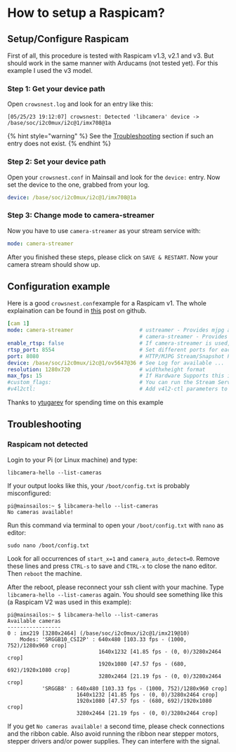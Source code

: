 # How to setup a Raspicam?

## Setup/Configure Raspicam

First of all, this procedure is tested with Raspicam v1.3, v2.1 and v3. But should work in the same manner with Arducams (not tested yet). For this example I used the v3 model.

### Step 1: Get your device path

Open `crowsnest.log` and look for an entry like this:

```
[05/25/23 19:12:07] crowsnest: Detected 'libcamera' device -> /base/soc/i2c0mux/i2c@1/imx708@1a
```

{% hint style="warning" %}
See the [Troubleshooting](how-to-setup-a-raspicam.md#troubleshooting) section if such an entry does not exist.
{% endhint %}

### Step 2: Set your device path

Open your `crowsnest.conf` in Mainsail and look for the `device:` entry. Now set the device to the one, grabbed from your log.

```yaml
device: /base/soc/i2c0mux/i2c@1/imx708@1a
```

### Step 3: Change mode to camera-streamer

Now you have to use `camera-streamer`  as your stream service with:

```yaml
mode: camera-streamer
```

After you finished these steps, please click on `SAVE & RESTART`. Now your camera stream should show up.

## Configuration example

Here is a good `crowsnest.conf`example for a Raspicam v1. The whole explaination can be found in [this](https://github.com/mainsail-crew/crowsnest/issues/85#issuecomment-1561191087) post on github.

```yaml
[cam 1]
mode: camera-streamer                     # ustreamer - Provides mjpg and snapshots. (All devices)
                                          # camera-streamer - Provides webrtc, mjpg and snapshots. (rpi + Raspi OS based only)
enable_rtsp: false                        # If camera-streamer is used, this enables also usage of an rtsp server
rtsp_port: 8554                           # Set different ports for each device!
port: 8080                                # HTTP/MJPG Stream/Snapshot Port
device: /base/soc/i2c0mux/i2c@1/ov5647@36 # See Log for available ...
resolution: 1280x720                      # widthxheight format
max_fps: 15                               # If Hardware Supports this it will be forced, otherwise ignored/coerced.
#custom_flags:                            # You can run the Stream Services with custom flags.
#v4l2ctl:                                 # Add v4l2-ctl parameters to setup your camera, see Log what your cam is capable of.
```

Thanks to [ytugarev](https://github.com/ytugarev) for spending time on this example

## Troubleshooting

### Raspicam not detected

Login to your Pi (or Linux machine) and type:

```
libcamera-hello --list-cameras
```

If your output looks like this, your `/boot/config.txt` is probably misconfigured:

```
pi@mainsailos:~ $ libcamera-hello --list-cameras
No cameras available!
```

Run this command via terminal to open your `/boot/config.txt` with `nano` as editor:

```
sudo nano /boot/config.txt
```

Look for all occurrences of `start_x=1` and `camera_auto_detect=0`. Remove these lines and press `CTRL-s` to save and `CTRL-x` to close the nano editor. Then `reboot` the machine.

After the reboot, please reconnect your ssh client with your machine. Type `libcamera-hello --list-cameras` again. You should see something like this (a Raspicam V2 was used in this example):

```
pi@mainsailos:~ $ libcamera-hello --list-cameras
Available cameras
-----------------
0 : imx219 [3280x2464] (/base/soc/i2c0mux/i2c@1/imx219@10)
    Modes: 'SRGGB10_CSI2P' : 640x480 [103.33 fps - (1000, 752)/1280x960 crop]
                             1640x1232 [41.85 fps - (0, 0)/3280x2464 crop]
                             1920x1080 [47.57 fps - (680, 692)/1920x1080 crop]
                             3280x2464 [21.19 fps - (0, 0)/3280x2464 crop]
           'SRGGB8' : 640x480 [103.33 fps - (1000, 752)/1280x960 crop]
                      1640x1232 [41.85 fps - (0, 0)/3280x2464 crop]
                      1920x1080 [47.57 fps - (680, 692)/1920x1080 crop]
                      3280x2464 [21.19 fps - (0, 0)/3280x2464 crop]
```

If you get `No cameras available!` a second time, please check connections and the ribbon cable. Also avoid running the ribbon near stepper motors, stepper drivers and/or power supplies. They can interfere with the signal.



